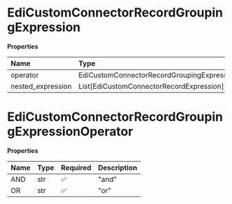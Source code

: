 # EdiCustomConnectorRecordGroupingExpression

**Properties**

| Name              | Type                                               | Required | Description |
| :---------------- | :------------------------------------------------- | :------- | :---------- |
| operator          | EdiCustomConnectorRecordGroupingExpressionOperator | ✅       |             |
| nested_expression | List[EdiCustomConnectorRecordExpression]           | ❌       |             |

# EdiCustomConnectorRecordGroupingExpressionOperator

**Properties**

| Name | Type | Required | Description |
| :--- | :--- | :------- | :---------- |
| AND  | str  | ✅       | "and"       |
| OR   | str  | ✅       | "or"        |

